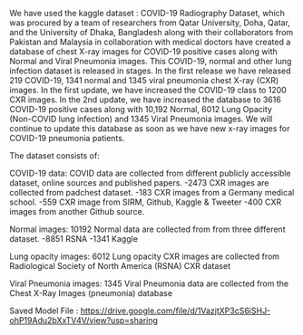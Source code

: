 We have used the kaggle dataset : COVID-19 Radiography Dataset, which was procured by a team of researchers from Qatar University, Doha, Qatar, and the University of Dhaka, Bangladesh along with their collaborators from Pakistan and Malaysia in collaboration with medical doctors have created a database of chest X-ray images for COVID-19 positive cases along with Normal and Viral Pneumonia images. This COVID-19, normal and other lung infection dataset is released in stages. In the first release we have released 219 COVID-19, 1341 normal and 1345 viral pneumonia chest X-ray (CXR) images. In the first update, we have increased the COVID-19 class to 1200 CXR images. In the 2nd update, we have increased the database to 3616 COVID-19 positive cases along with 10,192 Normal, 6012 Lung Opacity (Non-COVID lung infection) and 1345 Viral Pneumonia images. We will continue to update this database as soon as we have new x-ray images for COVID-19 pneumonia patients.

The dataset consists of:

COVID-19 data: COVID data are collected from different publicly accessible dataset, online sources and published papers. -2473 CXR images are collected from padchest dataset. -183 CXR images from a Germany medical school. -559 CXR image from SIRM, Github, Kaggle & Tweeter -400 CXR images from another Github source.

Normal images: 10192 Normal data are collected from from three different dataset. -8851 RSNA -1341 Kaggle

Lung opacity images: 6012 Lung opacity CXR images are collected from Radiological Society of North America (RSNA) CXR dataset

Viral Pneumonia images: 1345 Viral Pneumonia data are collected from the Chest X-Ray Images (pneumonia) database

Saved Model File : https://drive.google.com/file/d/1VazjtXP3cS6iSHJ-ohP19Adu2bXxTV4V/view?usp=sharing
